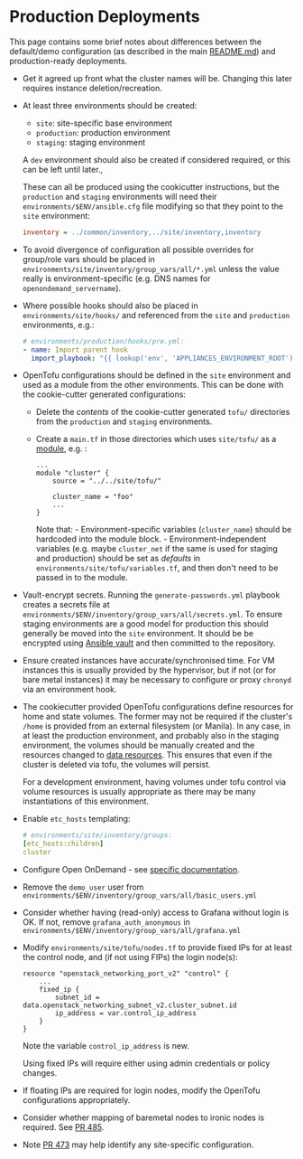 # Production Deployments

This page contains some brief notes about differences between the default/demo
configuration (as described in the main [README.md](../README.md)) and
production-ready deployments.

- Get it agreed up front what the cluster names will be. Changing this later
  requires instance deletion/recreation.

- At least three environments should be created:
    - `site`: site-specific base environment
    - `production`: production environment
    - `staging`: staging environment

  A `dev` environment should also be created if considered required, or this
  can be left until later.,

  These can all be produced using the cookicutter instructions, but the
  `production` and `staging` environments will need their
  `environments/$ENV/ansible.cfg` file modifying so that they point to the
  `site` environment:

    ```ini
    inventory = ../common/inventory,../site/inventory,inventory
    ```

- To avoid divergence of configuration all possible overrides for group/role
vars should be placed in `environments/site/inventory/group_vars/all/*.yml`
unless the value really is environment-specific (e.g. DNS names for
`openondemand_servername`).

- Where possible hooks should also be placed in `environments/site/hooks/`
and referenced from the `site` and `production` environments, e.g.:

    ```yaml
    # environments/production/hooks/pre.yml:
    - name: Import parent hook
      import_playbook: "{{ lookup('env', 'APPLIANCES_ENVIRONMENT_ROOT') }}/../site/hooks/pre.yml"
    ```

- OpenTofu configurations should be defined in the `site` environment and used
  as a module from the other environments. This can be done with the
  cookie-cutter generated configurations:
  - Delete the *contents* of the cookie-cutter generated `tofu/` directories
    from the `production` and `staging` environments.
  - Create a `main.tf` in those directories which uses `site/tofu/` as a
    [module](https://opentofu.org/docs/language/modules/), e.g. :

    ```
    ...
    module "cluster" {
        source = "../../site/tofu/"

        cluster_name = "foo"
        ...
    }
    ```

    Note that:
        - Environment-specific variables (`cluster_name`) should be hardcoded
          into the module block.
        - Environment-independent variables (e.g. maybe `cluster_net` if the
          same is used for staging and production) should be set as *defaults*
          in `environments/site/tofu/variables.tf`, and then don't need to
          be passed in to the module.

- Vault-encrypt secrets. Running the `generate-passwords.yml` playbook creates
  a secrets file at `environments/$ENV/inventory/group_vars/all/secrets.yml`.
  To ensure staging environments are a good model for production this should
  generally be moved into the `site` environment. It should be be encrypted
  using [Ansible vault](https://docs.ansible.com/ansible/latest/user_guide/vault.html)
  and then committed to the repository.

- Ensure created instances have accurate/synchronised time. For VM instances
  this is usually provided by the hypervisor, but if not (or for bare metal
  instances) it may be necessary to configure or proxy `chronyd` via an
  environment hook.

- The cookiecutter provided OpenTofu configurations define resources for home and
  state volumes. The former may not be required if the cluster's `/home` is
  provided from an external filesystem (or Manila). In any case, in at least
  the production environment, and probably also in the staging environment,
  the volumes should be manually created and the resources changed to [data
  resources](https://opentofu.org/docs/language/data-sources/). This ensures that even if the cluster is deleted via tofu, the
  volumes will persist.

  For a development environment, having volumes under tofu control via volume
  resources is usually appropriate as there may be many instantiations
  of this environment.

- Enable `etc_hosts` templating:

    ```yaml
    # environments/site/inventory/groups:
    [etc_hosts:children]
    cluster
    ```

- Configure Open OnDemand - see [specific documentation](openondemand.md).

- Remove the `demo_user` user from `environments/$ENV/inventory/group_vars/all/basic_users.yml`

- Consider whether having (read-only) access to Grafana without login is OK. If not, remove `grafana_auth_anonymous` in `environments/$ENV/inventory/group_vars/all/grafana.yml`

- Modify `environments/site/tofu/nodes.tf` to provide fixed IPs for at least
  the control node, and (if not using FIPs) the login node(s):

    ```
    resource "openstack_networking_port_v2" "control" {
        ...
        fixed_ip {
            subnet_id = data.openstack_networking_subnet_v2.cluster_subnet.id
            ip_address = var.control_ip_address
        }
    }
    ```
    
  Note the variable `control_ip_address` is new.

  Using fixed IPs will require either using admin credentials or policy changes.

- If floating IPs are required for login nodes, modify the OpenTofu configurations
  appropriately.

- Consider whether mapping of baremetal nodes to ironic nodes is required. See
  [PR 485](https://github.com/stackhpc/ansible-slurm-appliance/pull/485).

- Note [PR 473](https://github.com/stackhpc/ansible-slurm-appliance/pull/473)
  may help identify any site-specific configuration. 
